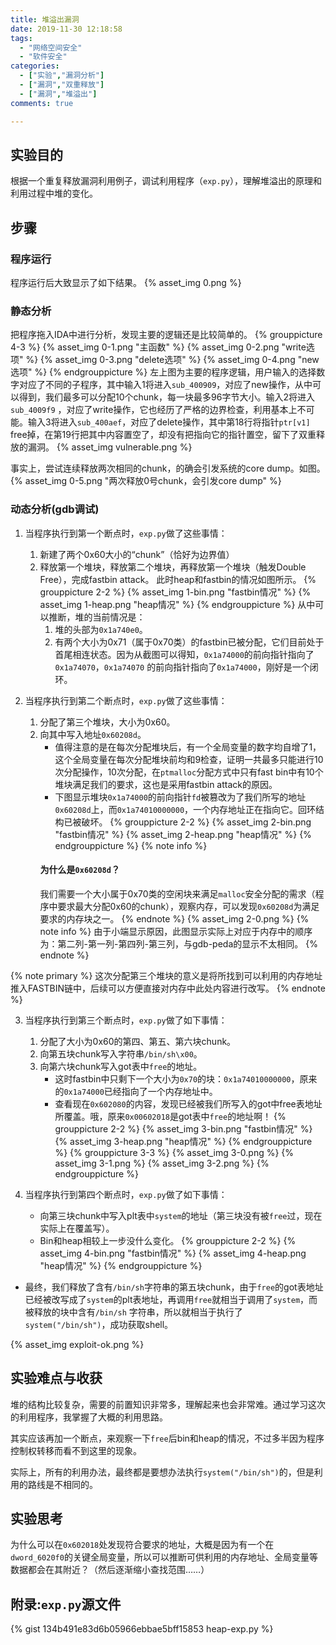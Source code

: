 ```yaml
---
title: 堆溢出漏洞 
date: 2019-11-30 12:18:58 
tags:
  - "网络空间安全"
  - "软件安全"
categories:
  - ["实验","漏洞分析"]
  - ["漏洞","双重释放"]
  - ["漏洞","堆溢出"]
comments: true

---
```


## 实验目的

根据一个重复释放漏洞利用例子，调试利用程序（`exp.py`），理解堆溢出的原理和利用过程中堆的变化。
<!-- more -->

## 步骤

### 程序运行

程序运行后大致显示了如下结果。 {% asset_img 0.png %}

### 静态分析

把程序拖入IDA中进行分析，发现主要的逻辑还是比较简单的。 {% grouppicture 4-3 %} {% asset_img 0-1.png "主函数" %} {% asset_img 0-2.png "write选项" %} {%
asset_img 0-3.png "delete选项" %} {% asset_img 0-4.png "new选项" %} {% endgrouppicture %}
左上图为主要的程序逻辑，用户输入的选择数字对应了不同的子程序，其中输入1将进入`sub_400909`，对应了new操作，从中可以得到，我们最多可以分配10个chunk，每一块最多96字节大小。输入2将进入`sub_4009f9`
，对应了write操作，它也经历了严格的边界检查，利用基本上不可能。输入3将进入`sub_400aef`，对应了delete操作，其中第18行将指针`ptr[v1]`
free掉，在第19行把其中内容置空了，却没有把指向它的指针置空，留下了双重释放的漏洞。 {% asset_img vulnerable.png %}

事实上，尝试连续释放两次相同的chunk，的确会引发系统的core dump。如图。 {% asset_img 0-5.png "两次释放0号chunk，会引发core dump" %}

### 动态分析(gdb调试)

1. 当程序执行到第一个断点时，`exp.py`做了这些事情：
    1. 新建了两个0x60大小的“chunk”（恰好为边界值）
    2. 释放第一个堆块，释放第二个堆块，再释放第一个堆块（触发Double Free），完成fastbin attack。 此时heap和fastbin的情况如图所示。 {% grouppicture 2-2 %} {%
       asset_img 1-bin.png "fastbin情况" %} {% asset_img 1-heap.png "heap情况" %} {% endgrouppicture %} 从中可以推断，堆的当前情况是：
        1. 堆的头部为`0x1a740e0`。
        2. 有两个大小为0x71（属于0x70类）的fastbin已被分配，它们目前处于首尾相连状态。因为从截图可以得知，`0x1a74000`的前向指针指向了`0x1a74070`，`0x1a74070`
           的前向指针指向了`0x1a74000`，刚好是一个闭环。

2. 当程序执行到第二个断点时，`exp.py`做了这些事情：
    1. 分配了第三个堆块，大小为0x60。
    2. 向其中写入地址`0x60208d`。
        * 值得注意的是在每次分配堆块后，有一个全局变量的数字均自增了1，这个全局变量在每次分配堆块前均和9检查，证明一共最多只能进行10次分配操作，10次分配，在`ptmalloc`分配方式中只有fast
          bin中有10个堆块满足我们的要求，这也是采用fastbin attack的原因。
        * 下图显示堆块`0x1a74000`的前向指针`fd`被篡改为了我们所写的地址`0x60208d`上，而`0x1a74010000000`，一个内存地址正在指向它。回环结构已被破坏。 {% grouppicture 2-2
          %} {% asset_img 2-bin.png "fastbin情况" %} {% asset_img 2-heap.png "heap情况" %} {% endgrouppicture %} {% note
          info %}
       #### 为什么是<code>0x60208d</code>？
       我们需要一个大小属于0x70类的空闲块来满足`malloc`安全分配的需求（程序中要求最大分配0x60的chunk），观察内存，可以发现`0x60208d`为满足要求的内存块之一。 {% endnote %} {%
       asset_img 2-0.png %} {% note info %} 由于小端显示原因，此图显示实际上对应于内存中的顺序为：第二列-第一列-第四列-第三列，与gdb-peda的显示不太相同。 {% endnote %}

{% note primary %} 这次分配第三个堆块的意义是将所找到可以利用的内存地址推入FASTBIN链中，后续可以方便直接对内存中此处内容进行改写。 {% endnote %}

3. 当程序执行到第三个断点时，`exp.py`做了如下事情：
    1. 分配了大小为0x60的第四、第五、第六块chunk。
    2. 向第五块chunk写入字符串`/bin/sh\x00`。
    3. 向第六块chunk写入got表中`free`的地址。
        - 这时fastbin中只剩下一个大小为`0x70`的块：`0x1a74010000000`，原来的`0x1a74000`已经指向了一个内存地址中。
        - 查看现在`0x602080`的内容，发现已经被我们所写入的got中free表地址所覆盖。哦，原来`0x00602018`是got表中`free`的地址啊！ {% grouppicture 2-2 %} {%
          asset_img 3-bin.png "fastbin情况" %} {% asset_img 3-heap.png "heap情况" %} {% endgrouppicture %} {% grouppicture
          3-3 %} {% asset_img 3-0.png %} {% asset_img 3-1.png %} {% asset_img 3-2.png %} {% endgrouppicture %}

4. 当程序执行到第四个断点时，`exp.py`做了如下事情：
    * 向第三块chunk中写入plt表中`system`的地址（第三块没有被`free`过，现在实际上在覆盖写）。
    * Bin和heap相较上一步没什么变化。 {% grouppicture 2-2 %} {% asset_img 4-bin.png "fastbin情况" %} {% asset_img 4-heap.png "heap情况"
      %} {% endgrouppicture %}

* 最终，我们释放了含有`/bin/sh`字符串的第五块chunk，由于`free`的got表地址已经被改写成了`system`的plt表地址，再调用`free`就相当于调用了`system`，而被释放的块中含有`/bin/sh`
  字符串，所以就相当于执行了`system("/bin/sh")`，成功获取shell。

{% asset_img exploit-ok.png %}

## 实验难点与收获

堆的结构比较复杂，需要的前置知识非常多，理解起来也会非常难。通过学习这次的利用程序，我掌握了大概的利用思路。

其实应该再加一个断点，来观察一下`free`后bin和heap的情况，不过多半因为程序控制权转移而看不到这里的现象。

实际上，所有的利用办法，最终都是要想办法执行`system("/bin/sh")`的，但是利用的路线是不相同的。

## 实验思考

为什么可以在`0x602018`处发现符合要求的地址，大概是因为有一个在`dword_6020f0`的关键全局变量，所以可以推断可供利用的内存地址、全局变量等数据都会在其附近？（然后逐渐缩小查找范围……）

## 附录:`exp.py`源文件

{% gist 134b491e83d6b05966ebbae5bff15853 heap-exp.py %}
